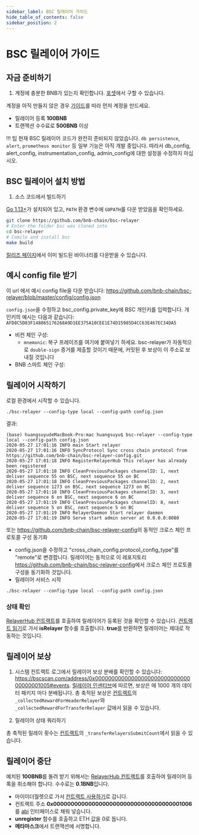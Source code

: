 ```yaml
---
sidebar_label: BSC 릴레이어 가이드
hide_table_of_contents: false
sidebar_position: 2
---
```


# BSC 릴레이어 가이드

## 자금 준비하기

1. 계정에 충분한 BNB가 있는지 확인합니다. [포셋](https://testnet.binance.org/faucet-smart)에서 구할 수 있습니다.

계정을 아직 만들지 않은 경우 [가이드](wallet/metamask.md)를 따라 먼저 계정을 만드세요.

* 릴레이어 등록 **100BNB**
* 트랜잭션 수수료로 **500BNB** 이상

!!! 팁
		현재 BSC 릴레이어 코드가 완전히 준비되지 않았습니다. `db persistence`, `alert`, `prometheus monitor` 등 일부 기능은 아직 개발 중입니다. 따라서 db_config, alert_config, instrumentation_config, admin_config에 대한 설정을 수정하지 마십시오.

## BSC 릴레이어 설치 방법

1. 소스 코드에서 빌드하기

[Go 1.13+](https://golang.org/doc/install)가 설치되어 있고, `PATH` 환경 변수에 `GOPATH`를 다운 받았음을 확인하세요.

```bash
git clone https://github.com/bnb-chain/bsc-relayer
# Enter the folder bsc was cloned into
cd bsc-relayer
# Comile and install bsc
make build
```

[릴리즈 페이지](https://github.com/bnb-chain/bsc-relayer/releases/tag/v1.1.0)에서 이미 빌드된 바이너리를 다운받을 수 있습니다.

## 예시 config file 받기

이 url 에서 예시 config file을 다운 받습니다: <https://github.com/bnb-chain/bsc-relayer/blob/master/config/config.json>

`config.json`을 수정하고 bsc_config.private_key에 BSC 개인키를 입력합니다. 개인키의 예시는 다음과 같습니다: `AFD8C5D83F148065176268A9D1EE375A10CEE1E74D15985D4CC63E467EC34DA5`

* 비컨 체인 구성:
	* `mnemonic`: 복구 프레이즈를 여기에 붙여넣기 하세요. bsc-relayer가 자동적으로 `double-sign` 증거를 제출할 것이기 때문에, 커밋된 후 보상이 이 주소로 보내질 것입니다
* BNB 스마트 체인 구성:

## 릴레이어 시작하기

로컬 환경에서 시작할 수 있습니다.

```shell
./bsc-relayer --config-type local --config-path config.json
```

결과:

```
(base) huangsuyudeMacBook-Pro:mac huangsuyu$ bsc-relayer --config-type local --config-path config.json
2020-05-27 17:01:16 INFO main Start relayer
2020-05-27 17:01:16 INFO SyncProtocol Sync cross chain protocol from https://github.com/bnb-chain/bsc-relayer-config.git
2020-05-27 17:01:18 INFO RegisterRelayerHub This relayer has already been registered
2020-05-27 17:01:18 INFO CleanPreviousPackages channelID: 1, next deliver sequence 55 on BSC, next sequence 55 on BC
2020-05-27 17:01:18 INFO CleanPreviousPackages channelID: 2, next deliver sequence 1273 on BSC, next sequence 1273 on BC
2020-05-27 17:01:18 INFO CleanPreviousPackages channelID: 3, next deliver sequence 6 on BSC, next sequence 6 on BC
2020-05-27 17:01:19 INFO CleanPreviousPackages channelID: 8, next deliver sequence 5 on BSC, next sequence 5 on BC
2020-05-27 17:01:19 INFO RelayerDaemon Start relayer daemon
2020-05-27 17:01:19 INFO Serve start admin server at 0.0.0.0:8080
```

또는 <https://github.com/bnb-chain/bsc-relayer-config>의 동적인 크로스 체인 프로토콜 구성 동기화

* config.json을 수정하고 "cross_chain_config.protocol_config_type"를 "remote"로 변경합니다. 릴레이어는 동적으로 이 레포지토리 <https://github.com/bnb-chain/bsc-relayer-config>에서 크로스 체인 프로토콜 구성을 동기화하 것입니다.
* 릴레이어 서비스 시작

```shell
./bsc-relayer --config-type local --config-path config.json
```

### 상태 확인

[RelayerHub 컨트랙트](https://bscscan.com/address/0x0000000000000000000000000000000000001006)를 호출하여 릴레이어가 등록된 것을 확인할 수 있습니다. [컨트랙트 읽기](https://bscscan.com/address/0x0000000000000000000000000000000000001006#readContract)로 가서 **isRelayer** 함수를 호출합니다. **true**를 반환하면 릴레이어는 제대로 작동하는 것입니다.

## 릴레이어 보상

1. 시스템 컨트랙트 로그에서 릴레이어 보상 분배를 확인할 수 있습니다: <https://bscscan.com/address/0x0000000000000000000000000000000000001005#events>. [릴레이어 인센티브](learn/incentives.md)에 따르면, 보상은 매 1000 개의 데이터 패키지 마다 분배됩니다. 총 축적된 보상은 [컨트랙트](https://bscscan.com/address/0x0000000000000000000000000000000000001005#readContract)의 `_collectedRewardForHeaderRelayer`와 `_collectedRewardForTransferRelayer` 값에서 읽을 수 있습니다.

2. 릴레이어 상태 쿼리하기

총 축적된 릴레이 횟수는 [컨트랙트](https://bscscan.com/address/0x0000000000000000000000000000000000001005#readContract)의 `_transferRelayersSubmitCount`에서 읽을 수 있습니다.


## 릴레이어 중단

예치된 **100BNB**를 돌려 받기 위해서는 [RelayerHub 컨트랙트](https://bscscan.com/address/0x0000000000000000000000000000000000001006)를 호출하여 릴레이어 등록을 취소해야 합니다. 수수료는 **0.1BNB**입니다.

* 마이이더월렛으로 가서 [컨트랙트 사용하기](https://www.myetherwallet.com/interface/interact-with-contract)로 갑니다.
* 컨트랙트 주소 **0x0000000000000000000000000000000000001006**를 [abi](relayerhub.abi) 인터페이스로 채워 넣습니다.
* **unregister** 함수를 호출하고 ETH 값을 0로 둡니다.
* **메타마스크**에서 트랜잭션에 서명합니다.
